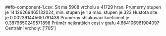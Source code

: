 ##fb-component-1.csv:
Sit ma 5908 vrcholu a 41729 hran.
Prumerny stupen je 14.126269465132024, min. stupen je 1 a max. stupen je 323
Hustota site je 0.002391445651791438
Prumerny shlukovaci koeficient je 0.3879650249571898
Průměr nejkratších cest v grafu 4.664106961904097
Centrální vrcholy: ['705']
